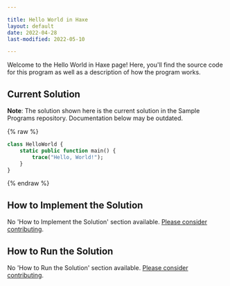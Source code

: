 ```yaml
---

title: Hello World in Haxe
layout: default
date: 2022-04-28
last-modified: 2022-05-10

---
```


Welcome to the Hello World in Haxe page! Here, you'll find the source code for this program as well as a description of how the program works.

## Current Solution

**Note**: The solution shown here is the current solution in the Sample Programs repository. Documentation below may be outdated.

{% raw %}

```haxe
class HelloWorld {
    static public function main() {
        trace("Hello, World!");
    }
}
```

{% endraw %}

## How to Implement the Solution

No 'How to Implement the Solution' section available. [Please consider contributing](https://github.com/TheRenegadeCoder/sample-programs-website).

## How to Run the Solution

No 'How to Run the Solution' section available. [Please consider contributing](https://github.com/TheRenegadeCoder/sample-programs-website).